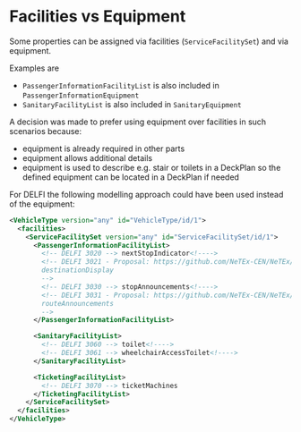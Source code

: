 # Facilities vs Equipment

Some properties can be assigned via facilities (`ServiceFacilitySet`) and via equipment.

Examples are
- `PassengerInformationFacilityList` is also included in `PassengerInformationEquipment`
- `SanitaryFacilityList` is also included in `SanitaryEquipment`

A decision was made to prefer using equipment over facilities in such scenarios because:
- equipment is already required in other parts
- equipment allows additional details
- equipment is used to describe e.g. stair or toilets in a DeckPlan so the defined equipment can be located in a DeckPlan if needed

For DELFI the following modelling approach could have been used instead of the equipment:

```xml
<VehicleType version="any" id="VehicleType/id/1">
  <facilities>
    <ServiceFacilitySet version="any" id="ServiceFacilitySet/id/1">
      <PassengerInformationFacilityList>
        <!-- DELFI 3020 --> nextStopIndicator<!---->
        <!-- DELFI 3021 - Proposal: https://github.com/NeTEx-CEN/NeTEx/issues/882
        destinationDisplay
        -->
        <!-- DELFI 3030 --> stopAnnouncements<!---->
        <!-- DELFI 3031 - Proposal: https://github.com/NeTEx-CEN/NeTEx/issues/882
        routeAnnouncements
        -->
      </PassengerInformationFacilityList>

      <SanitaryFacilityList>
        <!-- DELFI 3060 --> toilet<!---->
        <!-- DELFI 3061 --> wheelchairAccessToilet<!---->
      </SanitaryFacilityList>

      <TicketingFacilityList>
        <!-- DELFI 3070 --> ticketMachines
      </TicketingFacilityList>
    </ServiceFacilitySet>
  </facilities>
</VehicleType>
```
